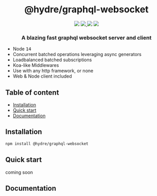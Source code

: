 <h1 align=center>@hydre/graphql-websocket</h1>
<p align=center>
  <img src="https://img.shields.io/github/license/hydreio/graphql-websocket.svg?style=for-the-badge" />
  <a href="https://www.npmjs.com/package/@hydre/graphql-websocket">
    <img src="https://img.shields.io/npm/v/@hydre/graphql-websocket.svg?logo=npm&style=for-the-badge" />
  </a>
  <img src="https://img.shields.io/npm/dw/@hydre/graphql-websocket?logo=npm&style=for-the-badge" />
  <img src="https://img.shields.io/github/workflow/status/hydreio/graphql-websocket/CI?logo=Github&style=for-the-badge" />
</p>

<h3 align=center>A blazing fast graphql websocket server and client</h3>

- Node <kbd>14</kbd>
- Concurrent batched operations leveraging async generators
- Loadbalanced batched subscriptions
- Koa-like Middlewares
- Use with any http framework, or none
- Web & Node client included

## Table of content <!-- omit in toc -->

- [Installation](#installation)
- [Quick start](#quick-start)
- [Documentation](#documentation)

## Installation

```sh
npm install @hydre/graphql-websocket
```

## Quick start
coming soon

## Documentation
